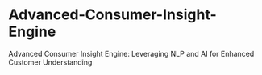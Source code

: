 # Advanced-Consumer-Insight-Engine
Advanced Consumer Insight Engine: Leveraging NLP and AI for Enhanced Customer Understanding

